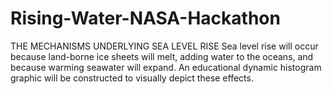 # Rising-Water-NASA-Hackathon
THE MECHANISMS UNDERLYING SEA LEVEL RISE Sea level rise will occur because land-borne ice sheets will melt, adding water to the oceans, and because warming seawater will expand. An educational dynamic histogram graphic will be constructed to visually depict these effects.

